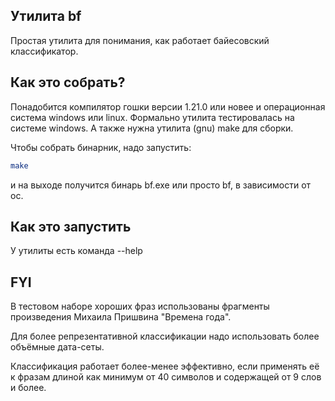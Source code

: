 ## Утилита bf

Простая утилита для понимания, как работает байесовский классификатор.

## Как это собрать?

Понадобится компилятор гошки версии 1.21.0 или новее и операционная система windows или linux. Формально утилита
тестировалась на системе windows. А также нужна утилита (gnu) make для сборки.

Чтобы собрать бинарник, надо запустить:

```bash
make
```

и на выходе получится бинарь bf.exe или просто bf, в зависимости от ос.

## Как это запустить

У утилиты есть команда --help

## FYI

В тестовом наборе хороших фраз использованы фрагменты произведения Михаила Пришвина "Времена года".

Для более репрезентативной классификации надо использовать более объёмные дата-сеты.

Классификация работает более-менее эффективно, если применять её к фразам длиной как минимум от 40 символов и содержащей
от 9 слов и более.
